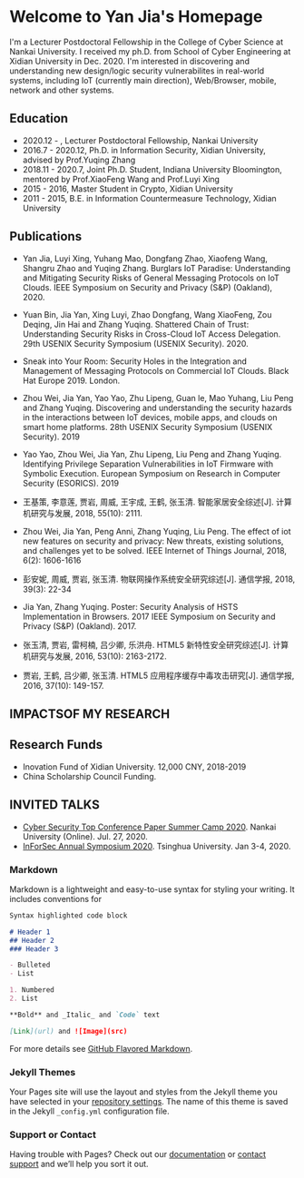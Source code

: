 # Welcome to Yan Jia's Homepage

I'm a Lecturer Postdoctoral Fellowship in the College of Cyber Science at Nankai University. I received my ph.D. from School of Cyber Engineering at Xidian University in Dec. 2020. I'm interested in discovering and understanding new design/logic security vulnerabilites in real-world systems, including IoT (currently main direction), Web/Browser, mobile, network and other systems.

## Education

+ 2020.12 - ,  Lecturer Postdoctoral Fellowship, Nankai University
+ 2016.7 - 2020.12, Ph.D. in Information Security, Xidian University, advised by Prof.Yuqing Zhang
+ 2018.11 - 2020.7, Joint Ph.D. Student, Indiana University Bloomington, mentored by Prof.XiaoFeng Wang and Prof.Luyi Xing
+ 2015 - 2016, Master Student in Crypto, Xidian University
+ 2011 - 2015, B.E. in Information Countermeasure Technology, Xidian University

## Publications 
+ Yan Jia, Luyi Xing, Yuhang Mao, Dongfang Zhao, Xiaofeng Wang, Shangru Zhao and Yuqing Zhang.
Burglars IoT Paradise: Understanding and Mitigating Security Risks of General Messaging Protocols on IoT Clouds. 
IEEE Symposium on Security and Privacy (S&P) (Oakland), 2020.

+ Yuan Bin, Jia Yan, Xing Luyi, Zhao Dongfang, Wang XiaoFeng, Zou Deqing, Jin Hai and Zhang Yuqing. 
Shattered Chain of Trust: Understanding Security Risks in Cross-Cloud IoT Access Delegation. 
29th USENIX Security Symposium (USENIX Security). 2020.

+ Sneak into Your Room: Security Holes in the Integration and Management of Messaging Protocols on Commercial IoT Clouds.
Black Hat Europe 2019. London.

+ Zhou Wei, Jia Yan, Yao Yao, Zhu Lipeng, Guan le, Mao Yuhang, Liu Peng and Zhang Yuqing. 
Discovering and understanding the security hazards in the interactions between IoT devices, mobile apps, and clouds on smart home platforms.
28th USENIX Security Symposium (USENIX Security). 2019

+ Yao Yao, Zhou Wei, Jia Yan, Zhu Lipeng, Liu Peng and Zhang Yuqing. 
Identifying Privilege Separation Vulnerabilities in IoT Firmware with Symbolic Execution. 
European Symposium on Research in Computer Security (ESORICS). 2019

+ 王基策, 李意莲, 贾岩, 周威, 王宇成, 王鹤, 张玉清. 
智能家居安全综述[J]. 
计算机研究与发展, 2018, 55(10): 2111.

+ Zhou Wei, Jia Yan, Peng Anni, Zhang Yuqing, Liu Peng. 
The effect of iot new features on security and privacy: New threats, existing solutions, and challenges yet to be solved.
IEEE Internet of Things Journal, 2018, 6(2): 1606-1616

+ 彭安妮, 周威, 贾岩, 张玉清.
物联网操作系统安全研究综述[J]. 
通信学报, 2018, 39(3): 22-34

+ Jia Yan, Zhang Yuqing. 
Poster: Security Analysis of HSTS Implementation in Browsers.
2017 IEEE Symposium on Security and Privacy (S&P) (Oakland). 2017.

+ 张玉清, 贾岩, 雷柯楠, 吕少卿, 乐洪舟. 
HTML5 新特性安全研究综述[J]. 
计算机研究与发展, 2016, 53(10): 2163-2172.

+ 贾岩, 王鹤, 吕少卿, 张玉清. 
HTML5 应用程序缓存中毒攻击研究[J]. 
通信学报, 2016, 37(10): 149-157.


## IMPACTSOF MY RESEARCH

## Research Funds

+ Inovation Fund of Xidian University. 12,000 CNY, 2018-2019
+ China Scholarship Council Funding. 

## INVITED TALKS

+ [Cyber Security Top Conference Paper Summer Camp 2020](https://cc.nankai.edu.cn/2020/0820/c13291a291500/page.htm). Nankai University (Online). Jul. 27, 2020. 
+ [InForSec Annual Symposium 2020](http://www.inforsec.org/wp/?p=3822). Tsinghua University. Jan 3-4, 2020.


### Markdown

Markdown is a lightweight and easy-to-use syntax for styling your writing. It includes conventions for

```markdown
Syntax highlighted code block

# Header 1
## Header 2
### Header 3

- Bulleted
- List

1. Numbered
2. List

**Bold** and _Italic_ and `Code` text

[Link](url) and ![Image](src)
```

For more details see [GitHub Flavored Markdown](https://guides.github.com/features/mastering-markdown/).

### Jekyll Themes

Your Pages site will use the layout and styles from the Jekyll theme you have selected in your [repository settings](https://github.com/YanJIA-Nankai/YanJIA-Nankai.github.io/settings). The name of this theme is saved in the Jekyll `_config.yml` configuration file.

### Support or Contact

Having trouble with Pages? Check out our [documentation](https://docs.github.com/categories/github-pages-basics/) or [contact support](https://github.com/contact) and we’ll help you sort it out.
